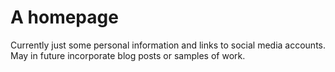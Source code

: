 # A homepage

Currently just some personal information and links to social media accounts. May in future incorporate blog posts or samples of work.